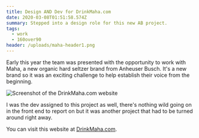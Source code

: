 ```yaml
---
title: Design AND Dev for DrinkMaha.com
date: 2020-03-08T01:51:58.574Z
summary: Stepped into a design role for this new AB project.
tags:
  - work
  - 160over90
header: /uploads/maha-header1.png
---
```

Early this year the team was presented with the opportunity to work with Maha, a new organic hard seltzer brand from Anheuser Busch. It's a new brand so it was an exciting challenge to help establish their voice from the beginning.

![Screenshot of the DrinkMaha.com website](/uploads/screencapture-drinkmaha-2020-03-07-19_58_42.png)

I was the dev assigned to this project as well, there's nothing wild going on in the front end to report on but it was another project that had to be turned around right away.

You can visit this website at [DrinkMaha.com](https://www.drinkmaha.com).